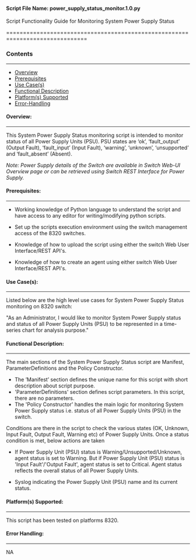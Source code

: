 #### Script File Name: power\_supply\_status\_monitor.1.0.py

Script Functionality Guide for Monitoring System Power Supply Status

==============================================================================

### Contents
------------------------------------------------------------------------------
- [Overview](#Overview)
- [Prerequisites](#Prerequisites)
- [Use Case(s)](#Use_Case)
- [Functional Description](#Functional_Description)
- [Platform(s) Supported](#Platforms_Supported)
- [Error-Handling](#Error-Handling)

<a id='Overview'></a>
#### Overview:

------------------------------------------------------------------------------

This System Power Supply Status monitoring script is intended to monitor
status of all Power Supply Units (PSU). PSU states are ‘ok’,
‘fault\_output’ (Output Fault), ‘fault\_input’ (Input Fault), ‘warning’,
‘unknown’, ‘unsupported’ and ‘fault\_absent’ (Absent).

*Note: Power Supply details of the Switch are available in Switch Web-UI
Overview page or can be retrieved using Switch REST Interface for Power
Supply.*

<a id='Prerequisites'></a>
#### Prerequisites:
------------------------------------------------------------------------------

- Working knowledge of Python language to understand the script and have 
access to any editor for writing/modifying python scripts.

- Set up the scripts execution environment using the switch management access 
of the 8320 switches.

- Knowledge of how to upload the script using either the switch Web User 
Interface/REST API's.

- Knowledge of how to create an agent using either switch Web User 
Interface/REST API's.

<a id='Use_Case'/></a>
#### Use Case(s):

------------------------------------------------------------------------------

Listed below are the high level use cases for System Power Supply Status
monitoring on 8320 switch:

"As an Administrator, I would like to monitor System Power Supply status
and status of all Power Supply Units (PSU) to be represented in a
time-series chart for analysis purpose."

<a id='Functional_Description'/></a>
#### Functional Description:

------------------------------------------------------------------------------
The main sections of the System Power Supply Status script are Manifest,
ParameterDefinitions and the Policy Constructor. 

- The ’Manifest’ section defines the unique name for this script with short
description about script purpose. 
- 'ParameterDefinitions' section defines script parameters. In this script, 
there are no parameters.
- The 'Policy Constructor' handles the main logic for monitoring System
Power Supply status i.e. status of all Power Supply Units (PSU) in the
switch. 

Conditions are there in the script to check the various states 
(OK, Unknown, Input Fault, Output Fault, Warning etc) of Power Supply Units. 
Once a status condition is met, below actions are taken

- If Power Supply Unit (PSU) status is Warning/Unsupported/Unknown,
 agent status is set to Warning. But if Power Supply Unit (PSU)
 status is 'Input Fault'/'Output Fault', agent status is set
 to Critical. Agent status reflects the overall status of all Power
 Supply Units.

- Syslog indicating the Power Supply Unit (PSU) name and its
  current status.

<a id='Platforms_Supported'/></a>
#### Platform(s) Supported:

------------------------------------------------------------------------------
This script has been tested on platforms 8320.

<a id='Error-Handling'/></a>
#### Error Handling:

------------------------------------------------------------------------------

NA